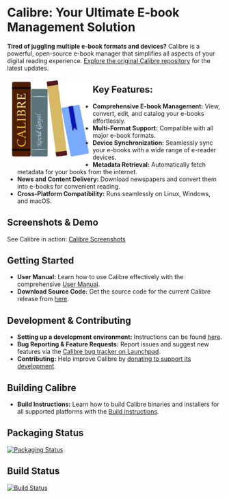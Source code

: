 # Calibre: Your Ultimate E-book Management Solution

**Tired of juggling multiple e-book formats and devices?** Calibre is a powerful, open-source e-book manager that simplifies all aspects of your digital reading experience. [Explore the original Calibre repository](https://github.com/kovidgoyal/calibre) for the latest updates.

<img align="left" src="https://raw.githubusercontent.com/kovidgoyal/calibre/master/resources/images/lt.png" height="200" width="200" alt="Calibre logo"/>

## Key Features:

*   **Comprehensive E-book Management:** View, convert, edit, and catalog your e-books effortlessly.
*   **Multi-Format Support:** Compatible with all major e-book formats.
*   **Device Synchronization:** Seamlessly sync your e-books with a wide range of e-reader devices.
*   **Metadata Retrieval:** Automatically fetch metadata for your books from the internet.
*   **News and Content Delivery:** Download newspapers and convert them into e-books for convenient reading.
*   **Cross-Platform Compatibility:** Runs seamlessly on Linux, Windows, and macOS.

## Screenshots & Demo

See Calibre in action: [Calibre Screenshots](https://calibre-ebook.com/demo)

## Getting Started

*   **User Manual:** Learn how to use Calibre effectively with the comprehensive [User Manual](https://manual.calibre-ebook.com).
*   **Download Source Code:** Get the source code for the current Calibre release from [here](https://calibre-ebook.com/dist/src).

## Development & Contributing

*   **Setting up a development environment:** Instructions can be found [here](https://manual.calibre-ebook.com/develop.html).
*   **Bug Reporting & Feature Requests:** Report issues and suggest new features via the [Calibre bug tracker on Launchpad](https://bugs.launchpad.net/calibre).
*   **Contributing:** Help improve Calibre by [donating to support its development](https://calibre-ebook.com/donate).

## Building Calibre

*   **Build Instructions:** Learn how to build Calibre binaries and installers for all supported platforms with the [Build instructions](bypy/README.rst).

## Packaging Status

[![Packaging Status](https://repology.org/badge/vertical-allrepos/calibre.svg?columns=3&header=calibre)](https://repology.org/project/calibre/versions)

## Build Status

[![Build Status](https://github.com/kovidgoyal/calibre/workflows/CI/badge.svg)](https://github.com/kovidgoyal/calibre/actions?query=workflow%3ACI)